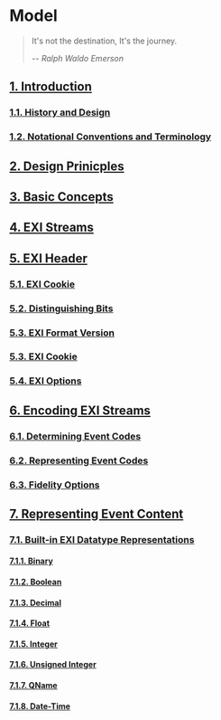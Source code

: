 # Model
> It's not the destination, It's the journey.
>  
> -- <cite>Ralph Waldo Emerson</cite>

## [1. Introduction](001/)
### [1.1. History and Design](001001/)
### [1.2. Notational Conventions and Terminology](001002/)
## [2. Design Prinicples](002/)
## [3. Basic Concepts](003/)
## [4. EXI Streams](004/)
## [5. EXI Header](005/)
### [5.1. EXI Cookie](005001/)
### [5.2. Distinguishing Bits](005002/)
### [5.3. EXI Format Version](005003/)
### [5.3. EXI Cookie](005003/)
### [5.4. EXI Options](005004/)
## [6. Encoding EXI Streams](006/)
### [6.1. Determining Event Codes](006001/)
### [6.2. Representing Event Codes](006002/)
### [6.3. Fidelity Options](006003/)
## [7. Representing Event Content](007/)
### [7.1. Built-in EXI Datatype Representations](007001/)
#### [7.1.1. Binary](007001001/)
#### [7.1.2. Boolean](007001002/)
#### [7.1.3. Decimal](007001003/)
#### [7.1.4. Float](007001004/)
#### [7.1.5. Integer](007001005/)
#### [7.1.6. Unsigned Integer](007001006/)
#### [7.1.7. QName](007001007/)
#### [7.1.8. Date-Time](007001008/)